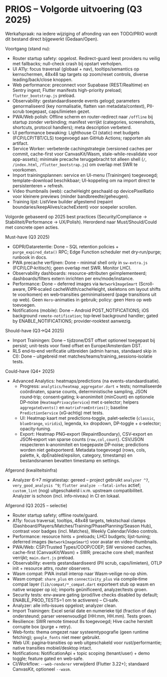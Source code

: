 # PRIOS – Volgorde uitvoering (Q3 2025)

Werkafspraak: na iedere wijziging of afronding van een TODO/PRIO wordt dit bestand direct bijgewerkt (Gedaan/Open).

Voortgang (stand nu):
- Router startup safety: opgelost. Redirect-guard leest providers nu veilig met fallbacks; null-check crash bij opstart verholpen.
- UI A11y: focus traversal (globaal + nav), tooltips/semantics op kernschermen, 48x48 tap targets op zoom/reset controls, diverse leading/back/close knoppen.
- Web performance: preconnect voor Supabase (REST/Realtime) en Sentry ingest; Flutter manifests high-priority preload; `flutter_bootstrap.js` preload.
- Observability: gestandaardiseerde events gelogd; parameters genormaliseerd (key normalisatie, flatten van metadata/context), PII-scrub toegepast, caps/limieten gezet.
- PWA/Web polish: Offline scherm en router-redirect naar `/offline` bij startup zonder verbinding; manifest verrijkt (categories, screenshots, shortcuts, protocol handlers); meta description verbeterd.
- UI performance bewaking: Lighthouse CI (static) met budgets (FCP/LCP/TBT/CLS) toegevoegd aan GitHub Actions; rapporten als artifact.
- Service Worker: verbeterde cachingstrategie (versioned caches per commit, cache-first voor CanvasKit/Wasm, stale-while-revalidate voor app-assets); minimale precache teruggebracht tot alleen shell (`/`, `/index.html`, `/flutter_bootstrap.js`) om overlap met SWR te voorkomen.
- Import trainingsplannen: service en UI-menu (Trainingen) toegevoegd; template-download beschikbaar; UI-koppeling om na import direct te persistenteren + refresh.
- Video thumbnails (web): cacheHeight geschaald op devicePixelRatio voor kleinere previews (minder bandbreedte/geheugen).
- Training lijst: ListView builder afgestemd (repaint boundaries/keepAlives/cacheExtent) voor soepeler scrollen.


Volgorde gebaseerd op 2025 best practices (Security/Compliance → Stabiliteit/Performance → UX/Polish). Herordend naar Must/Should/Could met concrete open acties.

Must-have (Q3 2025)
- GDPR/Dataretentie: Done – SQL retention policies + `purge_expired_data()` RPC; Edge Function scheduler met dry‑run/purge; runbook in docs.
- PWA precache verfijnen: Done – minimal shell only in `sw-extra.js` (FCP/LCP‑kritisch); geen overlap met SWR. Monitor LHCI.
- Observability dashboards: resource-attributen geïmplementeerd; dashboards/filters extern inrichten per env/mode/instance.
- Performance: Done – deferred images via `NetworkImageSmart` (Scroll-aware, DPR‑scaled cacheWidth/cacheHeight, skeletons om layout shifts te voorkomen) en web‑transities geminimaliseerd (page transitions uit op web). Geen `Hero`-animaties in gebruik; policy: geen Hero op web toevoegen.
- Notifications (mobile): Done – Android POST_NOTIFICATIONS; iOS background `remote-notification`; top‑level background handler; gated by ENABLE_NOTIFICATIONS; provider‑rooktest aanwezig.

Should-have (Q3→Q4 2025)
- Import Trainingen: Done – tijdzone/DST offset optioneel toegepast bij persist; unit-tests voor fixed offset en Europe/Amsterdam DST.
- RLS end‑to‑end verificatie uitbreiden (admin harnas, standaard skip in CI): Done – uitgebreid met matches/teams/training_sessions‑isolatie tests.

Could-have (Q4+ 2025)
- Advanced Analytics: heatmaps/predictions (na events-standaardisatie).
  - Progress: `analytics/heatmap_aggregator.dart` + tests; normaliseerde coördinaten, sparse counts, deterministische sampling, JSON round‑trip; consent‑gating; k‑anonimiteit (minCount) en optionele DP‑noise (`HeatmapPrivacyService`) met ε‑selector; helpers `aggregateEvents()` en `matrixFromEntries()`; baseline `PredictionService` (xG‑achtig) met tests.
  - UI: Heatmap kaart met predictions‑toggle, palet‑selectie (`classic`, `blueOrange`, `viridis`), legenda, k≥ dropdown, DP‑toggle + ε‑selector; opacity‑tuning.
  - Export: Heatmap PNG‑export (RepaintBoundary), CSV‑export en JSON‑export van sparse counts (`row,col,count`). CSV/JSON respecteren k‑anonimiteit en toegepaste DP‑noise; predictions worden niet geëxporteerd. Metadata toegevoegd (rows, cols, palette, k, dpEnabled/epsilon, category, timestamp) en bestandsnamen bevatten timestamp en settings.

Afgerond (kwaliteitsinfra)
- Analyzer 6→7 migratiestap: gereed – project gebruikt `analyzer ^7`, `very_good_analysis ^9`; `flutter analyze --fatal-infos` actief; `custom_lint` (nog) uitgeschakeld i.v.m. upstream compatibiliteit. Analyzer is schoon (incl. info‑niveau) in CI en lokaal.

Afgerond (Q3 2025 – selectie)
- Router startup safety; offline route/guard.
- A11y: focus traversal, tooltips, 48x48 targets, tekstschaal clamps (Dashboard/Players/Matches/Training/PhasePlanning/Season Hub), contrast voor badges (incl. Matches), Weekly Calendar/Video controls.
- Performance: resource hints + preloads; LHCI budgets; lijst-tuning; deferred images (`NetworkImageSmart`) voor avatar en video-thumbnails.
- PWA/Web: CSP/Trusted Types/COOP/COEP; SW versioned caches, cache-first (CanvasKit/Wasm) + SWR; precache core shell; manifest verrijkt; `main.dart.js` preload.
- Observability: events gestandaardiseerd (PII scrub, caps/limieten), OTLP init + resource attrs, router observers.
- Wasm compat: PWA install interop naar Wasm‑veilige no‑op shim.
- Wasm compat: `share_plus` en `connectivity_plus` via compile‑time compat layer
  (`lib/compat/*_compat.dart` exporteert stub op wasm en native wrapper op io);
  imports geünificeerd, analyzer/tests groen.
- Security tests: env-aware gating (prod/live checks disabled by default; ENABLE_PROD_TESTS=1 om te activeren) – CI‑safe.
- Analyzer: alle info‑issues opgelost; analyzer clean.
- Import Trainingen: Excel serial date en numerieke tijd (fraction of day) ondersteund; parser vereenvoudigd (HH:mm, HH.mm). Tests groen.
- Resilience: SWR remote timeout 8s toegevoegd; Hive cache herstelt corrupte box (purge + retry).
- Web‑fonts: thema omgezet naar systeemtypografie (geen runtime fetching); `google_fonts` niet meer gebruikt.
- Web UX: pagina‑transities op web uitgeschakeld voor rust/performantie; native transities mobiel/desktop intact.
- Notifications: NotificationApi + topic scoping (tenant/user) + demo toggle; feature gated en web‑safe.
- CI/Workflow: `--web-renderer` verwijderd (Flutter 3.22+); standaard CanvasKit, optioneel `--wasm`.


